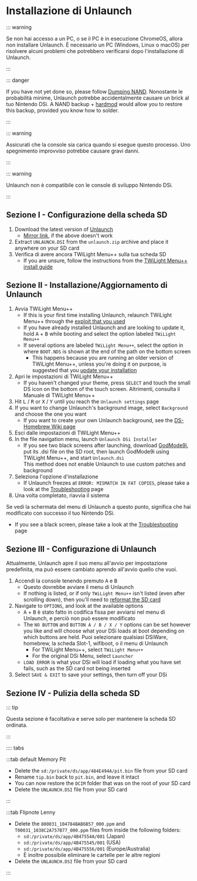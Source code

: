 # Installazione di Unlaunch

::: warning

Se non hai accesso a un PC, o se il PC è in esecuzione ChromeOS, allora non installare Unlaunch. È necessario un PC (Windows, Linux o macOS) per risolvere alcuni problemi che potrebbero verificarsi dopo l'installazione di Unlaunch.

:::

::: danger

If you have not yet done so, please follow [Dumping NAND](dumping-nand.html). Nonostante le probabilità minime, Unlaunch potrebbe accidentalmente causare un brick al tuo Nintendo DSi. A NAND backup + [hardmod](https://wiki.ds-homebrew.com/ds-index/hardmod) would allow you to restore this backup, provided you know how to solder.

:::

::: warning

Assicurati che la console sia carica quando si esegue questo processo. Uno spegnimento improvviso potrebbe causare gravi danni.

:::

::: warning

Unlaunch non è compatibile con le console di sviluppo Nintendo DSi.

:::

## Sezione I - Configurazione della scheda SD

1. Download the latest version of [Unlaunch](https://problemkaputt.de/unlaunch.zip)
   - [Mirror link](https://web.archive.org/web/20201112031436/https://problemkaputt.de/unlaunch.zip), if the above doesn't work
2. Extract `UNLAUNCH.DSI` from the `unlaunch.zip` archive and place it anywhere on your SD card
3. Verifica di avere ancora TWiLight Menu++ sulla tua scheda SD
   - If you are unsure, follow the instructions from the [TWiLight Menu++ install guide](https://wiki.ds-homebrew.com/twilightmenu/installing-dsi)

## Sezione II - Installazione/Aggiornamento di Unlaunch

1. Avvia TWiLight Menu++
   - If this is your first time installing Unlaunch, relaunch TWiLight Menu++ through the [exploit that you used](launching-the-exploit.html)
   - If you have already installed Unlaunch and are looking to update it, hold <kbd class="face">A</kbd> + <kbd class="face">B</kbd> while booting and select the option labeled `TWiLight Menu++`
   - If several options are labeled `TWiLight Menu++`, select the option in where `BOOT.NDS` is shown at the end of the path on the bottom screen
     - This happens because you are running an older version of TWiLight Menu++, unless you're doing it on purpose, is suggested that you [update your installation](https://wiki.ds-homebrew.com/twilightmenu/updating-dsi)
2. Apri le impostazioni di TWiLight Menu++
   - If you haven't changed your theme, press `SELECT` and touch the small DS icon on the bottom of the touch screen. Altrimenti, consulta il Manuale di TWiLight Menu++
3. Hit <kbd class="l">L</kbd> / <kbd class="r">R</kbd> or <kbd class="face">X</kbd> / <kbd class="face">Y</kbd> until you reach the `Unlaunch settings` page
4. If you want to change Unlaunch's background image, select `Background` and choose the one you want
   - If you want to create your own Unlaunch background, see the [DS-Homebrew Wiki page](https://wiki.ds-homebrew.com/twilightmenu/custom-unlaunch-backgrounds)
5. Esci dalle impostazioni di TWiLight Menu++
6. In the file navigation menu, launch `Unlaunch DSi Installer`
   - If you see two black screens after launching, download [GodMode9i](https://github.com/DS-Homebrew/GodMode9i/releases), put its .dsi file on the SD root, then launch GodMode9i using TWiLight Menu++, and start `Unlaunch.dsi`\
     This method does not enable Unlaunch to use custom patches and background
7. Seleziona l'opzione d'installazione
   - If Unlaunch freezes at `ERROR: MISMATCH IN FAT COPIES`, please take a look at the [Troubleshooting](troubleshooting.html) page
8. Una volta completato, riavvia il sistema

Se vedi la schermata del menu di Unlaunch a questo punto, significa che hai modificato con successo il tuo Nintendo DSi.

- If you see a black screen, please take a look at the [Troubleshooting](troubleshooting.html) page

## Sezione III - Configurazione di Unlaunch

Attualmente, Unlaunch apre il suo menu all'avvio per impostazione predefinita, ma può essere cambiato aprendo all'avvio quello che vuoi.

1. Accendi la console tenendo premuto <kbd class="face">A</kbd> e <kbd class="face">B</kbd>
   - Questo dovrebbe avviare il menu di Unlaunch
   - If nothing is listed, or if only `TWiLight Menu++` isn't listed (even after scrolling down), then you'll need to [reformat the SD card](sd-card-setup.html)
2. Navigate to `OPTIONS`, and look at the available options
   - <kbd class="face">A</kbd> + <kbd class="face">B</kbd> è stato fatto in codifica fissa per avviarsi nel menu di Unlaunch, e perciò non può essere modificato
   - The `NO BUTTON` and `BUTTON A / B / X / Y` options can be set however you like and will choose what your DSi loads at boot depending on which buttons are held. Puoi selezionare qualsiasi DSiWare, homebrew, la scheda Slot-1, wifiboot, o il menu di Unlaunch
     - For TWiLight Menu++, select  `TWiLight Menu++`
     - For the original DSi Menu, select `Launcher`
   - `LOAD ERROR` is what your DSi will load if loading what you have set fails, such as the SD card not being inserted
3. Select `SAVE & EXIT` to save your settings, then turn off your DSi

## Sezione IV - Pulizia della scheda SD

::: tip

Questa sezione è facoltativa e serve solo per mantenere la scheda SD ordinata.

:::

:::: tabs

:::tab default Memory Pit

- Delete the `sd:/private/ds/app/484E494A/pit.bin` file from your SD card
- Rename `tip.bin` back to `pit.bin`, and leave it intact
- You can now restore the `DCIM` folder that was on the root of your SD card
- Delete the `UNLAUNCH.DSI` file from your SD card

:::

:::tab Flipnote Lenny

- Delete the `800031_104784BAB6B57_000.ppm` and `T00031_1038C2A757B77_000.ppm` files from inside the following folders:
  - `sd:/private/ds/app/4B47554A/001` (Japan)
  - `sd:/private/ds/app/4B475545/001` (USA)
  - `sd:/private/ds/app/4B475556/001` (Europe/Australia)
  - È inoltre possibile eliminare le cartelle per le altre regioni
- Delete the `UNLAUNCH.DSI` file from your SD card

:::
